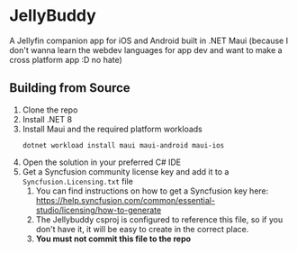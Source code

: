 # JellyBuddy
A Jellyfin companion app for iOS and Android built in .NET Maui (because I don't wanna learn the webdev languages for app dev and want to make a cross platform app :D no hate)

## Building from Source
1. Clone the repo
2. Install .NET 8
3. Install Maui and the required platform workloads
    ```
    dotnet workload install maui maui-android maui-ios
    ```
4. Open the solution in your preferred C# IDE
5. Get a Syncfusion community license key and add it to a `Syncfusion.Licensing.txt` file
   1. You can find instructions on how to get a Syncfusion key here: https://help.syncfusion.com/common/essential-studio/licensing/how-to-generate
   2. The Jellybuddy csproj is configured to reference this file, so if you don't have it, it will be easy to create in the correct place.
   3. **You must not commit this file to the repo**
